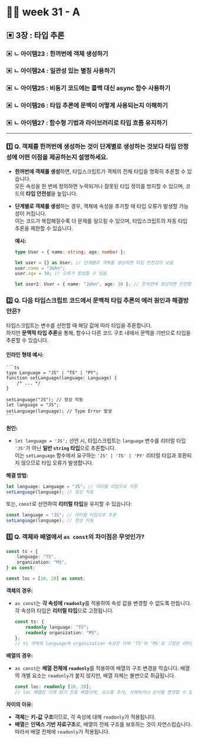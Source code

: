 # 👨‍🏫 week 31 - A

## ▣ 3장 : 타입 추론

### ▣ ㄴ 아이템23 : 한꺼번에 객체 생성하기

### ▣ ㄴ 아이템24 : 일관성 있는 별칭 사용하기

### ▣ ㄴ 아이템25 : 비동기 코드에는 콜백 대신 async 함수 사용하기

### ▣ ㄴ 아이템26 : 타입 추론에 문맥이 어떻게 사용되는지 이해하기

### ▣ ㄴ 아이템27 : 함수형 기법과 라이브러리로 타입 흐름 유지하기

---

### 1️⃣ Q. 객체를 한꺼번에 생성하는 것이 단계별로 생성하는 것보다 타입 안정성에 어떤 이점을 제공하는지 설명하세요.

-   **한꺼번에 객체를 생성**하면, 타입스크립트가 객체의 전체 타입을 명확히 추론할 수 있습니다.  
    모든 속성을 한 번에 정의하면 누락되거나 잘못된 타입 정의를 방지할 수 있으며, 코드의 **타입 안전성**을 높입니다.

-   **단계별로 객체를 생성**하는 경우, 객체에 속성을 추가할 때 타입 오류가 발생할 가능성이 커집니다.  
    이는 코드가 복잡해질수록 더 문제를 일으킬 수 있으며, 타입스크립트의 자동 타입 추론을 제한할 수 있습니다.

    **예시:**

    ```ts
    type User = { name: string; age: number };

    let user = {} as User; // 단계별로 객체를 생성하면 타입 안전성이 낮음
    user.name = "John";
    user.age = 30; // 오류가 발생할 수 있음

    let user2: User = { name: "John", age: 30 }; // 한꺼번에 생성하면 안전함
    ```

### 2️⃣ Q. 다음 타입스크립트 코드에서 문맥적 타입 추론의 에러 원인과 해결방안은?

타입스크립트는 변수를 선언할 때 해당 값에 따라 타입을 추론합니다.  
하지만 **문맥적 타입 추론**을 통해, 함수나 다른 코드 구조 내에서 문맥을 기반으로 타입을 추론할 수 있습니다.

#### 인라인 형태 예시:

    ```ts
    type Language = "JS" | "TS" | "PY";
    function setLanguage(language: Language) {
        /* ... */
    }

    setLanguage("JS"); // 정상 작동
    let language = "JS";
    setLanguage(language); // Type Error 발생
    ```

**원인:**

-   `let language = 'JS';` 선언 시, 타입스크립트는 `language` 변수를 리터럴 타입 `'JS'`가 아닌 **일반 `string` 타입**으로 추론합니다.  
    이는 `setLanguage` 함수에서 요구하는 `'JS' | 'TS' | 'PY'` 리터럴 타입과 호환되지 않으므로 타입 오류가 발생합니다.

**해결 방법:**

```ts
let language: Language = "JS"; // 리터럴 타입으로 지정
setLanguage(language); // 정상 작동
```

또는, `const`로 선언하여 **리터럴 타입**을 유지할 수 있습니다:

```ts
const language = "JS"; // 리터럴 타입으로 추론
setLanguage(language); // 정상 작동
```

### 5️⃣ Q. 객체와 배열에서 `as const`의 차이점은 무엇인가?

```ts
const ts = {
    language: "TS",
    organization: "MS",
} as const;

const loc = [10, 20] as const;
```

**객체의 경우:**

-   `as const`는 <b>각 속성에 `readonly`</b>를 적용하여 속성 값을 변경할 수 없도록 만듭니다. 각 속성의 타입은 **리터럴 타입**으로 고정됩니다.

    ```ts
    const ts: {
        readonly language: "TS";
        readonly organization: "MS";
    };
    // ts 객체의 language와 organization 속성은 이제 'TS'와 'MS'로 고정된 리터럴 타입이며, 변경 불가능합니다.
    ```

**배열의 경우:**

-   `as const`는 <b>배열 전체에 `readonly`</b>를 적용하여 배열의 구조 변경을 막습니다. 배열의 개별 요소는 `readonly`가 붙지 않지만, 배열 자체는 불변으로 취급됩니다.

    ```ts
    const loc: readonly [10, 20];
    // loc 배열은 이제 읽기 전용 배열이며, 요소를 추가, 삭제하거나 순서를 변경할 수 없습니다.
    ```

**차이의 이유:**

-   <b>객체</b>는 <b>키-값 구조</b>이므로, 각 속성에 대해 `readonly`가 적용됩니다.
-   <b>배열</b>은 <b>인덱스 기반 자료구조</b>로, 배열의 전체 구조를 보호하는 것이 자연스럽습니다. 따라서 배열 전체에 `readonly`가 적용됩니다.
